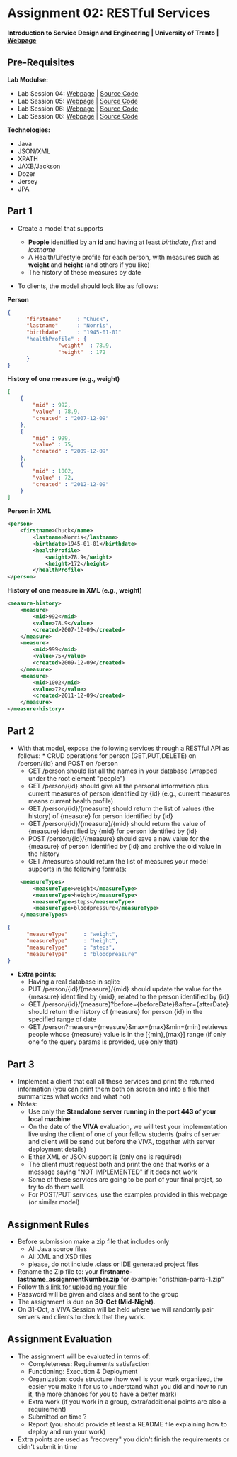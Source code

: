 # Assignment 02: RESTful Services

**Introduction to Service Design and Engineering | University of Trento | [Webpage](https://sites.google.com/site/introsdeunitn/assignments/02 "Permalink to Assignment 02: RESTful Services")**

## Pre-Requisites

**Lab Modulse:** 
* Lab Session 04: [Webpage][1] | [Source Code][2] 
* Lab Session 05: [Webpage][3] | [Source Code][4] 
* Lab Session 06: [Webpage][5] | [Source Code][6] 
* Lab Session 06: [Webpage][7] | [Source Code][8]

**Technologies:**
* Java
* JSON/XML
* XPATH
* JAXB/Jackson
* Dozer
* Jersey
* JPA

## Part 1

* Create a model that supports
  * **People** identified by an **id** and having at least *birthdate*, *first* and *lastname*
  * A Health/Lifestyle profile for each person, with measures such as **weight** and **height** (and others if you like)
  * The history of these measures by date

* To clients, the model should look like as follows: 

**Person**
```json
{
      "firstname"     : "Chuck",
      "lastname"      : "Norris",
      "birthdate"     : "1945-01-01"
      "healthProfile" : {
                "weight"  : 78.9,
                "height"  : 172
      }
}
```

**History of one measure (e.g., weight)**
```json
[ 
    { 
        "mid" : 992,
        "value" : 78.9,
        "created" : "2007-12-09"
    },
    { 
        "mid" : 999,
        "value" : 75,
        "created" : "2009-12-09"
    },
    { 
        "mid" : 1002,
        "value" : 72,
        "created" : "2012-12-09"
    }
]
```

**Person in XML**
```xml
<person>
    <firstname>Chuck</name>
        <lastname>Norris</lastname>
        <birthdate>1945-01-01</birthdate>
        <healthProfile>
            <weight>78.9</weight>
            <height>172</height>
        </healthProfile>
</person>
```

**History of one measure in XML (e.g., weight)**
```xml
<measure-history> 
    <measure>
        <mid>992</mid>
        <value>78.9</value>
        <created>2007-12-09</created>
    </measure>
    <measure>
        <mid>999</mid>
        <value>75</value>
        <created>2009-12-09</created>
    </measure>
    <measure>
        <mid>1002</mid>
        <value>72</value>
        <created>2011-12-09</created>
    </measure>
</measure-history> 
```

## Part 2

* With that model, expose the following services through a RESTful API as follows:	* CRUD operations for person (GET,PUT,DELETE) on /person/{id} and POST on /person
	* GET /person should list all the names in your database (wrapped under the root element "people") 
	* GET /person/{id} should give all the personal information plus current measures of person identified by {id} (e.g., current measures means current health profile) 
	* GET /person/{id}/{measure} should return the list of values (the history) of {measure} for person identified by {id}
	* GET /person/{id}/{measure}/{mid} should return the value of {measure} identified by {mid} for person identified by {id}
	* POST /person/{id}/{measure} should save a new value for the {measure} of person identified by {id} and archive the old value in the history
	* GET /measures should return the list of measures your model supports in the following formats:

```xml
	<measureTypes>
    	<measureType>weight</measureType>
    	<measureType>height</measureType>
    	<measureType>steps</measureType>
    	<measureType>bloodpressure</measureType>
	</measureTypes>
```

```json
{
      "measureType"     : "weight",
      "measureType"     : "height",
      "measureType"     : "steps",
      "measureType"     : "bloodpreasure"
}
```
	

* **Extra points:**
	* Having a real database in sqlite	
	* PUT /person/{id}/{measure}/{mid} should update the value for the {measure} identified by {mid}, related to the person identified by {id}
	* GET /person/{id}/{measure}?before={beforeDate}&after={afterDate} should return the history of {measure} for person {id} in the specified range of date
	* GET /person?measure={measure}&max={max}&min={min} retrieves people whose {measure} value is in the [{min},{max}] range (if only one fo the query params is provided, use only that)


## Part 3
* Implement a client that call all these services and print the returned information (you can print them both on screen and into a file that summarizes what works and what not)
* Notes: 
	* Use only the **Standalone server running in the port 443 of your local machine**
	* On the date of the **VIVA** evaluation, we will test your implementation live using the client of one of your fellow students (pairs of server and client will be send out before the VIVA, together with server deployment details)
	* Either XML or JSON support is (only one is required)
	* The client must request both and print the one that works or a message saying "NOT IMPLEMENTED" if it does not work
	* Some of these services are going to be part of your final projet, so try to do them well. 
	* For POST/PUT services, use the examples provided in this webpage (or similar model)


## Assignment Rules

* Before submission make a zip file that includes only
    * All Java source files 
    * All XML and XSD files
    * please, do not include .class or IDE generated project files
* Rename the Zip file to: your **firstname-lastname_assignmentNumber.zip** for example: "cristhian-parra-1.zip"
* Follow [this link for uploading your file][9]
* Password will be given and class and sent to the group
* The assignment is due on **30-Oct (Mid-Night)**. 
* On 31-Oct, a VIVA Session will be held where we will randomly pair servers and clients to check that they work.

## Assignment Evaluation

* The assignment will be evaluated in terms of:
	* Completeness: Requirements satisfaction 
	* Functioning: Execution & Deployment  
	* Organization: code structure (how well is your work organized, the easier you make it for us to understand what you did and how to run it, the more chances for you to have a better mark) 
	* Extra work (if you work in a group, extra/additional points are also a requirement) 
	* Submitted on time ? 
	* Report (you should provide at least a README file explaining how to deploy and run your work)
* Extra points are used as "recovery" you didn't finish the requirements or didn't submit in time

[1]: https://sites.google.com/site/introsdeunitn/lab-sessions/lab-session-4
[2]: https://github.com/cdparra/introsde/tree/master/lab04
[3]: https://sites.google.com/site/introsdeunitn/lab-sessions/lab-session-5
[4]: https://github.com/cdparra/introsde/tree/master/lab05
[5]: https://sites.google.com/site/introsdeunitn/lab-sessions/lab-session-6
[6]: https://github.com/cdparra/introsde/tree/master/lab06
[7]: https://sites.google.com/site/introsdeunitn/lab-sessions/lab-session-7
[8]: https://github.com/cdparra/introsde/tree/master/lab07
[9]: http://www.dropitto.me/introsde
